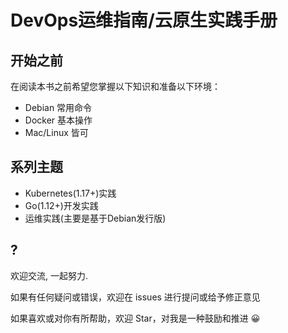 # DevOps运维指南/云原生实践手册

## 开始之前

在阅读本书之前希望您掌握以下知识和准备以下环境：

- Debian 常用命令
- Docker 基本操作
- Mac/Linux 皆可

## 系列主题

- Kubernetes(1.17+)实践
- Go(1.12+)开发实践
- 运维实践(主要是基于Debian发行版)

## ?

欢迎交流, 一起努力.

如果有任何疑问或错误，欢迎在 issues 进行提问或给予修正意见

如果喜欢或对你有所帮助，欢迎 Star，对我是一种鼓励和推进 😀